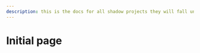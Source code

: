 ```yaml
---
description: this is the docs for all shadow projects they will fall under there folder
---
```


# Initial page


